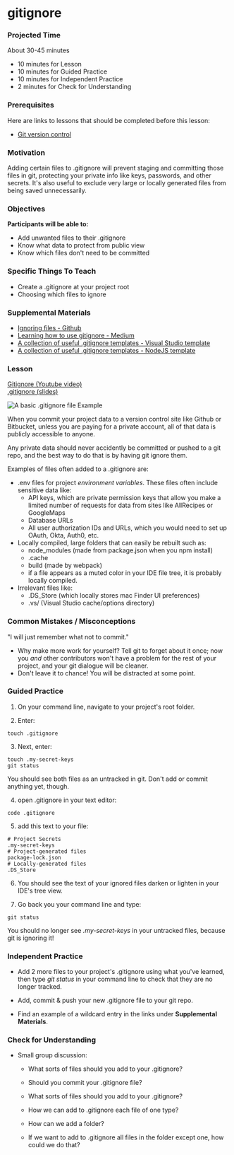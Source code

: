 # gitignore

### Projected Time

About 30-45 minutes
- 10 minutes for Lesson
- 10 minutes for Guided Practice
- 10 minutes for Independent Practice
- 2 minutes for Check for Understanding

### Prerequisites

Here are links to lessons that should be completed before this lesson:

- [Git version control](/git-version-control/git-version-control.md)

### Motivation

Adding certain files to .gitignore will prevent staging and committing those files in git, protecting your private info like keys, passwords, and other secrets. It's also useful to exclude very large or locally generated files from being saved unnecessarily.

### Objectives

**Participants will be able to:**

- Add unwanted files to their .gitignore
- Know what data to protect from public view
- Know which files don't need to be committed

### Specific Things To Teach

- Create a .gitignore at your project root
- Choosing which files to ignore

### Supplemental Materials

- [Ignoring files - Github](https://help.github.com/articles/ignoring-files/)
- [Learning how to use gitignore - Medium](https://medium.com/@haydar_ai/learning-how-to-git-ignoring-files-and-folders-using-gitignore-177556afdbe3)
- [A collection of useful .gitignore templates - Visual Studio template](https://github.com/github/gitignore/blob/master/VisualStudio.gitignore)
- [A collection of useful .gitignore templates - NodeJS template](https://github.com/github/gitignore/blob/master/Node.gitignore)

### Lesson

[Gitignore (Youtube video)](https://www.youtube.com/watch?v=nheGzyk7--8)<br/>
[.gitignore (slides)](https://docs.google.com/presentation/d/1GlkIPUSy5qBKKvKesR5eogoN1p-ltoPmKi3eEBKd1xc/edit?usp=sharing)

![A basic .gitignore file Example](./basic-gitignore.png)

When you commit your project data to a version control site like Github or Bitbucket, unless you are paying for a private account, all of that data is publicly accessible to anyone.

Any private data should never accidently be committed or pushed to a git repo, and the best way to do that is by having git ignore them.

Examples of files often added to a .gitignore are:

- .env files for project *environment variables*. These files often include sensitive data like:
	- API keys, which are private permission keys that allow you make a limited number of requests for data from sites like AllRecipes or GoogleMaps
	- Database URLs
	- All user authorization IDs and URLs, which you would need to set up OAuth, Okta, Auth0, etc.
- Locally compiled, large folders that can easily be rebuilt such as:
	- node_modules (made from package.json when you npm install)
	- .cache
	- build (made by webpack)
	- if a file appears as a muted color in your IDE file tree, it is probably locally compiled.
- Irrelevant files like:
	- .DS_Store (which locally stores mac Finder UI preferences)
	- .vs/ (Visual Studio cache/options directory)

### Common Mistakes / Misconceptions

"I will just remember what not to commit."

- Why make more work for yourself?  Tell git to forget about it once; now you *and* other contributors won't have a problem for the rest of your project, and your git dialogue will be cleaner.
- Don't leave it to chance! You will be distracted at some point.

### Guided Practice
1. On your command line, navigate to your project's root folder.

2. Enter:
```
touch .gitignore
```
3. Next, enter:
```
touch .my-secret-keys
git status
```
You should see both files as an untracked in git. Don't add or commit anything yet, though.

4. open .gitignore in your text editor:
```
code .gitignore
```

5. add this text to your file:
```
# Project Secrets
.my-secret-keys
# Project-generated files
package-lock.json
# Locally-generated files
.DS_Store
```

6. You should see the text of your ignored files darken or lighten in your IDE's tree view.

7. Go back you your command line and type:
```
git status
```
You should no longer see *.my-secret-keys* in your untracked files, because git is ignoring it!

### Independent Practice

- Add 2 more files to your project's .gitignore using what you've learned, then type *git status* in your command line to check that they are no longer tracked.

- Add, commit & push your new .gitignore file to your git repo.

- Find an example of a wildcard entry in the links under **Supplemental Materials**.

### Check for Understanding

- Small group discussion:

  - What sorts of files should you add to your .gitignore?

  - Should you commit your .gitignore file?

  - What sorts of files should you add to your .gitignore?
  - How we can add to .gitignore each file of one type?
  - How can we add a folder?
  - If we want to add to .gitignore all files in the folder except one, how could we do that?
